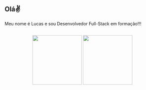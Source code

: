 ## Olá✌


Meu nome é Lucas e sou Desenvolvedor Full-Stack em formação!!!

##

<div align="center">
  <img height="160em" src="https://github-readme-stats.vercel.app/api?username=lucassoaresjs&show_icons=true&theme=aura&include_all_commits=true&count_private=true"/>
  <img height="160em" src="https://github-readme-stats.vercel.app/api/top-langs/?username=lucassoaresjs&layout=compact&langs_count=7&theme=aura&count_private=true"/>
</div>
